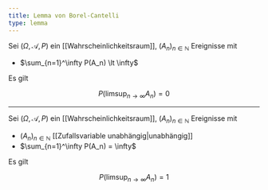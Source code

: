 ```yaml
---
title: Lemma von Borel-Cantelli
type: lemma
---
```


Sei $(\Omega, \mathcal{A}, P)$ ein [[Wahrscheinlichkeitsraum]], $(A_n)_{n \in \mathbb{N}}$ Ereignisse mit
- $\sum_{n=1}^\infty P(A_n) \lt \infty$

Es gilt

$$
	P(\limsup_{n \to \infty} A_n) = 0
$$

---

Sei $(\Omega, \mathcal{A}, P)$ ein [[Wahrscheinlichkeitsraum]], $(A_n)_{n \in \mathbb{N}}$ Ereignisse mit
- $(A_n)_{n \in \mathbb{N}}$ [[Zufallsvariable unabhängig|unabhängig]]
- $\sum_{n=1}^\infty P(A_n) = \infty$

Es gilt

$$
	P(\limsup_{n \to \infty} A_n) = 1
$$